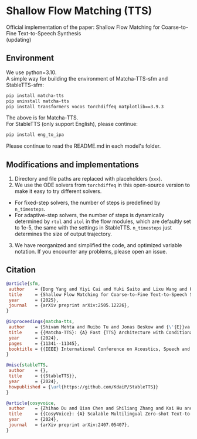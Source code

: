 # Shallow Flow Matching (TTS)
Official implementation of the paper: Shallow Flow Matching for Coarse-to-Fine Text-to-Speech Synthesis \
(updating)

## Environment
We use python=3.10. \
A simple way for building the environment of Matcha-TTS-sfm and StableTTS-sfm:
```bash
pip install matcha-tts
pip uninstall matcha-tts
pip install transformers vocos torchdiffeq matplotlib==3.9.3
```
The above is for Matcha-TTS. \
For StableTTS (only support English), please continue:
```bash
pip install eng_to_ipa 
```
Please continue to read the README.md in each model's folder.

## Modifications and implementations
1. Directory and file paths are replaced with placeholders (`xxx`).
2. We use the ODE solvers from `torchdiffeq` in this open-source version to make it easy to try different solvers.
- For fixed-step solvers, the number of steps is predefined by `n_timesteps`. 
- For adaptive-step solvers, the number of steps is dynamically determined by `rtol` and `atol` in the flow modules, which are defaultly set to 1e-5, the same with the settings in StableTTS. `n_timesteps` just determines the size of output trajectory.
3. We have reorganized and simplified the code, and optimized variable notation. If you encounter any problems, please open an issue.

## Citation
```bibtex
@article{sfm,
 author    = {Dong Yang and Yiyi Cai and Yuki Saito and Lixu Wang and Hiroshi Saruwatari},
 title     = {Shallow Flow Matching for Coarse-to-Fine Text-to-Speech Synthesis},
 year      = {2025},
 journal   = {arXiv preprint arXiv:2505.12226},
}

@inproceedings{matcha-tts,
 author    = {Shivam Mehta and Ruibo Tu and Jonas Beskow and {\'{E}}va Sz{\'{e}}kely and Gustav Eje Henter},
 title     = {{Matcha-TTS}: {A} Fast {TTS} Architecture with Conditional Flow Matching},
 year      = {2024},
 pages     = {11341--11345},
 booktitle = {{IEEE} International Conference on Acoustics, Speech and Signal Processing (ICASSP)},
}

@misc{stableTTS,
 author    = {},
 title     = {{StableTTS}},
 year      = {2024},
 howpublished = {\url{https://github.com/KdaiP/StableTTS}}
}

@article{cosyvoice,
 author    = {Zhihao Du and Qian Chen and Shiliang Zhang and Kai Hu and Heng Lu and Yexin Yang and Hangrui Hu and Siqi Zheng and Yue Gu and Ziyang Ma and Zhifu Gao and Zhijie Yan},
 title     = {{CosyVoice}: {A} Scalable Multilingual Zero-shot Text-to-speech Synthesizer based on Supervised Semantic Tokens},
 year      = {2024},
 journal   = {arXiv preprint arXiv:2407.05407},
}
```